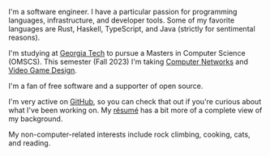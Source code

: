 <!-- markdownlint-disable first-line-heading -->

I'm a software engineer. I have a particular passion for programming languages, infrastructure, and developer tools.
Some of my favorite languages are Rust, Haskell, TypeScript, and Java (strictly for sentimental reasons).

I'm studying at [Georgia Tech](https://omscs.gatech.edu/) to pursue a Masters in Computer Science (OMSCS).
This semester (Fall 2023) I'm taking [Computer Networks](https://omscs.gatech.edu/cs-6250-computer-networks) and
[Video Game Design](https://omscs.gatech.edu/cs-6457-video-game-design).

I'm a fan of free software and a supporter of open source.

I'm very active on [GitHub](https://github.com/shepherdjerred),
so you can check that out if you're curious about what I've been working on.
My [résumé](https://resume.sjer.red/) has a bit more of a complete view of my background.

My non-computer-related interests include rock climbing, cooking, cats, and reading.
